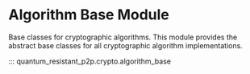 # Algorithm Base Module

Base classes for cryptographic algorithms. This module provides the abstract base classes for all cryptographic algorithm implementations.

::: quantum_resistant_p2p.crypto.algorithm_base